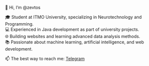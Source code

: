 👋 Hi, I’m @zevtos

🎓 Student at ITMO University, specializing in Neurotechnology and Programming.  
💻 Experienced in Java development as part of university projects.  
🌐 Building websites and learning advanced data analysis methods.  
📚 Passionate about machine learning, artificial intelligence, and web development. 

📫 The best way to reach me: [Telegram](https://t.me/zevtos)
